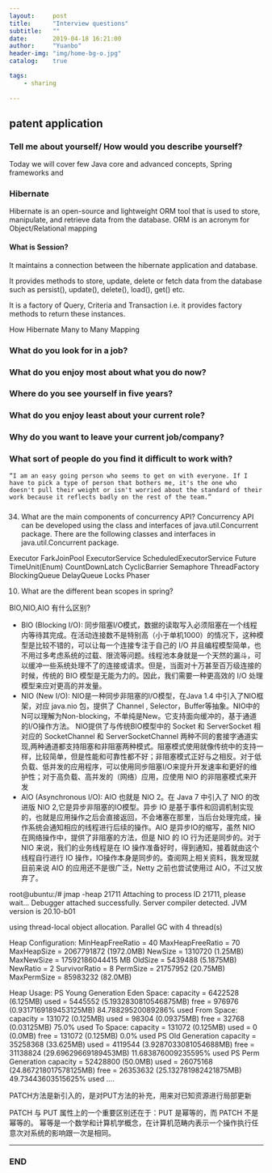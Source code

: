 ```yaml
---
layout:     post
title:      "Interview questions"
subtitle:   ""
date:       2019-04-18 16:21:00
author:     "Yuanbo"
header-img: "img/home-bg-o.jpg"
catalog:    true

tags:
    - sharing
    
---
```


## patent application

### Tell me about yourself/ How would you describe yourself?

Today we will cover few Java core and advanced concepts, Spring frameworks and

### Hibernate
Hibernate is an open-source and lightweight ORM tool that is used to store, manipulate, and retrieve data from the database.
ORM is an acronym for Object/Relational mapping

#### What is Session?

It maintains a connection between the hibernate application and database.

It provides methods to store, update, delete or fetch data from the database such as persist(), update(), delete(), load(), get() etc.

It is a factory of Query, Criteria and Transaction i.e. it provides factory methods to return these instances.


How Hibernate Many to Many Mapping




### What do you look for in a job?

###  What do you enjoy most about what you do now?

###  Where do you see yourself in five years?

### What do you enjoy least about your current role?

###  Why do you want to leave your current job/company?

### What sort of people do you find it difficult to work with?

    “I am an easy going person who seems to get on with everyone. If I have to pick a type of person that bothers me, it's the one who doesn't pull their weight or isn't worried about the standard of their work because it reflects badly on the rest of the team.”

###



34) What are the main components of concurrency API?
Concurrency API can be developed using the class and interfaces of java.util.Concurrent package. There are the following classes and interfaces in java.util.Concurrent package.

Executor
FarkJoinPool
ExecutorService
ScheduledExecutorService
Future
TimeUnit(Enum)
CountDownLatch
CyclicBarrier
Semaphore
ThreadFactory
BlockingQueue
DelayQueue
Locks
Phaser


10) What are the different bean scopes in spring?


BIO,NIO,AIO 有什么区别?
- BIO (Blocking I/O): 同步阻塞I/O模式，数据的读取写入必须阻塞在一个线程内等待其完成。在活动连接数不是特别高（小于单机1000）的情况下，这种模型是比较不错的，可以让每一个连接专注于自己的 I/O 并且编程模型简单，也不用过多考虑系统的过载、限流等问题。线程池本身就是一个天然的漏斗，可以缓冲一些系统处理不了的连接或请求。但是，当面对十万甚至百万级连接的时候，传统的 BIO 模型是无能为力的。因此，我们需要一种更高效的 I/O 处理模型来应对更高的并发量。
- NIO (New I/O): NIO是一种同步非阻塞的I/O模型，在Java 1.4 中引入了NIO框架，对应 java.nio 包，提供了 Channel , Selector，Buffer等抽象。NIO中的N可以理解为Non-blocking，不单纯是New。它支持面向缓冲的，基于通道的I/O操作方法。 NIO提供了与传统BIO模型中的 Socket 和 ServerSocket 相对应的 SocketChannel 和 ServerSocketChannel 两种不同的套接字通道实现,两种通道都支持阻塞和非阻塞两种模式。阻塞模式使用就像传统中的支持一样，比较简单，但是性能和可靠性都不好；非阻塞模式正好与之相反。对于低负载、低并发的应用程序，可以使用同步阻塞I/O来提升开发速率和更好的维护性；对于高负载、高并发的（网络）应用，应使用 NIO 的非阻塞模式来开发
- AIO (Asynchronous I/O): AIO 也就是 NIO 2。在 Java 7 中引入了 NIO 的改进版 NIO 2,它是异步非阻塞的IO模型。异步 IO 是基于事件和回调机制实现的，也就是应用操作之后会直接返回，不会堵塞在那里，当后台处理完成，操作系统会通知相应的线程进行后续的操作。AIO 是异步IO的缩写，虽然 NIO 在网络操作中，提供了非阻塞的方法，但是 NIO 的 IO 行为还是同步的。对于 NIO 来说，我们的业务线程是在 IO 操作准备好时，得到通知，接着就由这个线程自行进行 IO 操作，IO操作本身是同步的。查阅网上相关资料，我发现就目前来说 AIO 的应用还不是很广泛，Netty 之前也尝试使用过 AIO，不过又放弃了。



root@ubuntu:/# jmap -heap 21711
Attaching to process ID 21711, please wait...
Debugger attached successfully.
Server compiler detected.
JVM version is 20.10-b01

using thread-local object allocation.
Parallel GC with 4 thread(s)

Heap Configuration:
   MinHeapFreeRatio = 40
   MaxHeapFreeRatio = 70
   MaxHeapSize      = 2067791872 (1972.0MB)
   NewSize          = 1310720 (1.25MB)
   MaxNewSize       = 17592186044415 MB
   OldSize          = 5439488 (5.1875MB)
   NewRatio         = 2
   SurvivorRatio    = 8
   PermSize         = 21757952 (20.75MB)
   MaxPermSize      = 85983232 (82.0MB)

Heap Usage:
PS Young Generation
Eden Space:
   capacity = 6422528 (6.125MB)
   used     = 5445552 (5.1932830810546875MB)
   free     = 976976 (0.9317169189453125MB)
   84.78829520089286% used
From Space:
   capacity = 131072 (0.125MB)
   used     = 98304 (0.09375MB)
   free     = 32768 (0.03125MB)
   75.0% used
To Space:
   capacity = 131072 (0.125MB)
   used     = 0 (0.0MB)
   free     = 131072 (0.125MB)
   0.0% used
PS Old Generation
   capacity = 35258368 (33.625MB)
   used     = 4119544 (3.9287033081054688MB)
   free     = 31138824 (29.69629669189453MB)
   11.683876009235595% used
PS Perm Generation
   capacity = 52428800 (50.0MB)
   used     = 26075168 (24.867218017578125MB)
   free     = 26353632 (25.132781982421875MB)
   49.73443603515625% used
   ....


PATCH方法是新引入的，是对PUT方法的补充，用来对已知资源进行局部更新


PATCH 与 PUT 属性上的一个重要区别还在于：PUT 是幂等的，而 PATCH 不是幂等的。
幂等是一个数学和计算机学概念，在计算机范畴内表示一个操作执行任意次对系统的影响跟一次是相同。


---

### END


